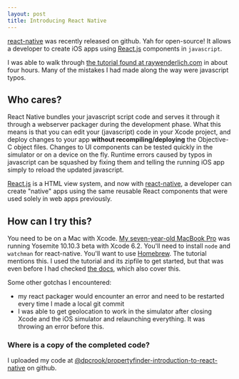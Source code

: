 ```yaml
---
layout: post
title: Introducing React Native
---
```


[react-native](http://facebook.github.io/react-native/) was recently released on github. Yah for open-source!  It allows a developer to create iOS apps using [React.js](http://facebook.github.io/react/) components in `javascript`.

I was able to walk through [the tutorial found at raywenderlich.com](http://www.raywenderlich.com/99473/introducing-react-native-building-apps-javascript) in about four hours. Many of the mistakes I had made along the way were javascript typos.

## Who cares?

React Native bundles your javascript script code and serves it through it through a webserver packager during the development phase.  What this means is that you can edit your (javascript) code in your Xcode project, and deploy changes to your app **without recompiling/deploying** the Objective-C object files. Changes to UI components can be tested quickly in the simulator or on a device on the fly.  Runtime errors caused by typos in javascript can be squashed by fixing them and telling the running iOS app simply to reload the updated javascript.

[React.js](http://facebook.github.io/react/) is a HTML view system, and now with [react-native](http://facebook.github.io/react-native/), a developer can create "native" apps using the same reusable React components that were used solely in web apps previously.

## How can I try this?

You need to be on a Mac with Xcode. [My seven-year-old MacBook Pro](https://support.apple.com/kb/SP4?locale=en_US) was running Yosemite 10.10.3 beta with Xcode 6.2.  You'll need to install `node` and `watchman` for react-native. You'll want to use [Homebrew](http://brew.sh/).  The tutorial mentions this.  I used the tutorial and its zipfile to get started, but that was even before I had checked [the docs](http://facebook.github.io/react-native/docs/getting-started.html#content), which also cover this.


Some other gotchas I encountered:

 * my react packager would encounter an error and need to be restarted every time I made a local git commit
 * I was able to get geolocation to work in the simulator after closing Xcode and the iOS simulator and relaunching everything.  It was throwing an error before this.

### Where is a copy of the completed code?

I uploaded my code at [@dpcrook/propertyfinder-introduction-to-react-native](https://github.com/dpcrook/propertyfinder-introduction-to-react-native) on github.
